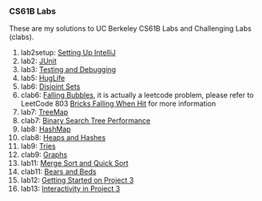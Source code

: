 ### CS61B Labs
These are my solutions to UC Berkeley CS61B Labs and Challenging Labs (clabs).
1. lab2setup: [Setting Up IntelliJ](https://sp19.datastructur.es/materials/lab/lab2setup/lab2setup)
2. lab2: [JUnit](https://sp19.datastructur.es/materials/lab/lab2/lab2)
3. lab3: [Testing and Debugging](https://sp19.datastructur.es/materials/lab/lab3/lab3)
4. lab5: [HugLife](https://sp19.datastructur.es/materials/lab/lab5/lab5)
5. lab6: [Disjoint Sets](https://sp19.datastructur.es/materials/lab/lab6/lab6)
6. clab6: [Falling Bubbles](https://sp19.datastructur.es/materials/clab/clab6/clab6), it is actually a leetcode problem, please refer
to LeetCode 803 [Bricks Falling When Hit](https://leetcode.com/problems/bricks-falling-when-hit/) for more information
6. lab7: [TreeMap](https://sp19.datastructur.es/materials/lab/lab7/lab7)
7. clab7: [Binary Search Tree Performance](https://sp19.datastructur.es/materials/clab/clab7/clab7)
8. lab8: [HashMap](https://sp19.datastructur.es/materials/lab/lab8/lab8)
9. clab8: [Heaps and Hashes](https://sp19.datastructur.es/materials/clab/clab8/clab8)
10. lab9: [Tries](https://sp19.datastructur.es/materials/lab/lab9/lab9)
11. clab9: [Graphs](https://sp19.datastructur.es/materials/clab/clab9/clab9)
12. lab11: [Merge Sort and Quick Sort](https://sp19.datastructur.es/materials/lab/lab11/lab11)
13. clab11: [Bears and Beds](https://sp19.datastructur.es/materials/clab/clab11/clab11)
14. lab12: [Getting Started on Project 3](https://sp19.datastructur.es/materials/lab/lab12/lab12)
15. lab13: [Interactivity in Project 3](https://sp19.datastructur.es/materials/lab/lab13/lab13)
